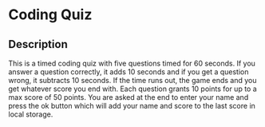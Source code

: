 # Coding Quiz

## Description
This is a timed coding quiz with five questions timed for 60 seconds. If you answer a question correctly, it adds 10 seconds and if you get a question wrong, it subtracts 10 seconds. If the time runs out, the game ends and you get whatever score you end with. Each question grants 10 points for up to a max score of 50 points. You are asked at the end to enter your name and press the ok button which will add your name and score to the last score in local storage. 


